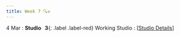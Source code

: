 ```yaml
---
title: Week 7 🔍⚒️ 
---
```


4 Mar
: **Studio &nbsp; 3**{: .label .label-red} Working Studio
  : [[Studio Details](https://xiaoganghe.github.io/InVEST-Cities-in-Nature/studio/studio-3)]
